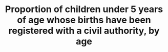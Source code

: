 ---
actual_indicator_available: Percent of US births registered in all 50 states and the
  District of Columbia
actual_indicator_available_description: Percent of annual births occurring in the
  United states to residents and non-residents registered by a vital statistics jurisdiction
comments_and_limitations: Births are registered by state vital registration systems.  Reported
  births are based on 100% of all birth certificates registered in all states and
  the District of Columbia. It is estimated that more than 99 percent of births occurring
  in the US are registered based on previous results of a national test of birth-registration
  completneness according to place of delivery and race.
data_non_statistical: false
date_of_national_source_publication: September, 2017
goal_meta_link: http://unstats.un.org/sdgs/files/metadata-compilation/Metadata-Goal-16.pdf
graph: longitudinal
graph_title: Percent of US births registered in all 50 states and the District of
  Columbia
graph_type: line
has_metadata: true
indicator: 16.9.1
indicator_definition: 'From UNICEF:  This indicator provides the proportion of children
  under the age of five whose births are reported as being registered with the relevant
  national civil authorities. It is calculated by dividing the number of children
  under the age of five whose births are reported as being registered with the relevant
  national civil authorities by the total number of children under the age of five
  in the population.  From Goal 16 TST Working Group: The indicator is calculated
  as the number of children whose births have been registered with a civil authority
  divided by the total number of children.  From UNFPA: Percentage of births that
  are registered within a certain period of time after birth (one month, one year,
  five years of age) in a civil registration and vital statistics system or from household
  surveys.'
indicator_name: Proportion of children under 5 years of age whose births have been
  registered with a civil authority, by age
indicator_sort_order: 16-09-01
indicator_variable: pct_regbirth
layout: indicator
method_of_computation: 'From UNFPA:  Number of births registered within a given period
  of time after birth (a month, a year, 0-4 years) in a given calendar year / Total
  number of births in a given calendar year  Method of measurement: data should be
  available and could be obtained from civil registration and vital statistics systems.
  Civil registration administrative data could be linked to estimates of the expected
  number of newborns. In countries with deficient CRVS systems, data is collected
  via household surveys (DHS and MICS). Questions are asked about registration status
  of children born in the five years preceding the data of the survey. The numerator
  of this indicator includes children whose birth certificate was seen by the interviewer
  or whose mother or care-taker says the birth has been registered. Data are also
  often presented for other age groups such as infants or children under 5 years of
  age. Method of estimation: currently UNICEF produces and publish estimates of birth
  registration for children under five using both CRVS and household surveys data.
  Alternative data sources to be considered are the United Nations Demographic Yearbook
  and the World Population Prospects produced by UNPD-DESA. A new methodology and
  set of procedures need to be put in place to produce the desired estimate of birth
  registration for under one year of age (see justifications below).'
national_geographical_coverage: United States
periodicity: Annual
permalink: /16-9-1/
published: true
rationale_interpretation: "From UNICEF: \n Registering children at birth is the first\
  \ step in securing their recognition before the law, safeguarding their rights,\
  \ and ensuring that any violation of these rights does not go unnoticed. \nChildren\
  \ without official identification documents may be denied health care or education.\
  \ Later in life, the lack of such documentation can mean that a child may enter\
  \ into marriage or the labour market, or be conscripted into the armed forces, before\
  \ the legal age. In adulthood, birth certificates may be required to obtain social\
  \ assistance or a job in the formal sector, to buy or prove the right to inherit\
  \ property, to vote and to obtain a passport. \n\n From Goal 16 TST Working Group:\
  \ \nArticle 7 of the Convention on the Rights of the Child (CRC) provides that all\
  \ children should be registered immediately after birth and have the right from\
  \ birth to a name and the right to acquire a nationality. Article 8 CRC further\
  \ provides that, where a child is illegally deprived of some or all of the elements\
  \ of his or her identity, States Parties shall provide appropriate assistance and\
  \ protection, with a view to re-establishing speedily his or her identity. This\
  \ indicator is therefore measured for all children, defined as persons under the\
  \ age of 18. \nWhere births are not registered, children may be unable to obtain\
  \ a birth certificate, which can result in denial of access to public services including\
  \ education, health and social services, despite the human rights obligations of\
  \ States to provide these without discrimination. Lack of registration may also\
  \ result in early marriage or early entry to the labour market, before the child\
  \ has reached the minimum legal age. Registering children at birth is the first\
  \ step in securing their recognition before the law, safeguarding their rights,\
  \ and ensuring that any violation of these rights does not go unnoticed."
reporting_status: complete
scheduled_update_by_national_source: September, 2018
sdg_goal: 16
source_active_1: true
source_agency_staff_email_1: ambranum@cdc.gov
source_agency_staff_name_1: Reproductive Health Statistics, Division of Vital Statistics,
  National Center for Health Statistics
source_agency_survey_dataset_1: National Center for Health Statistics/Final natality
  data
source_notes_1: null
source_title_1: null
source_url_1: http://www.cdc.gov/nchs/data_access/vitalstatsonline.htm
target: By 2030, provide legal identity for all, including birth registration.
target_id: '16.9'
time_period: 2007-2016
title: Proportion of children under 5 years of age whose births have been registered
  with a civil authority, by age
un_custodial_agency: UNSD, UNICEF  (Partnering Agencies:UNFPA, DESA Population Division)
un_designated_tier: '1'
us_method_of_computation: Estimated percent of births registered by all 50 states
  and the District of Columbia.
variable_description: null
variable_notes: null
---